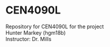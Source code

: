 # CEN4090L
Repository for CEN4090L for the project  
Hunter Markey (hgm18b)  
Instructor: Dr. Mills
